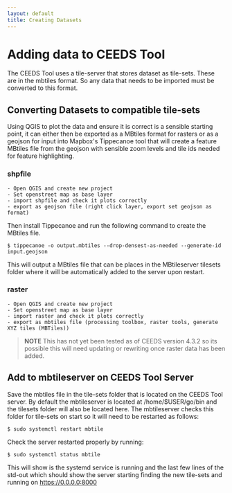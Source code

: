 ```yaml
---
layout: default
title: Creating Datasets
---
```

# Adding data to CEEDS Tool
The CEEDS Tool uses a tile-server that stores dataset as tile-sets. These are in the mbtiles format. So any data that needs to be imported must be converted to this format.

## Converting Datasets to compatible tile-sets
Using QGIS to plot the data and ensure it is correct is a sensible starting point, it can either then be exported as a MBtiles format for rasters or as a geojson for input into Mapbox's Tippecanoe tool that will create a feature MBtiles file from the geojson with sensible zoom levels and tile ids needed for feature highlighting. 

### shpfile 

    - Open QGIS and create new project
    - Set openstreet map as base layer
    - import shpfile and check it plots correctly
    - export as geojson file (right click layer, export set geojson as format)

Then install Tippecanoe and run the following command to create the MBtiles file.

```shell
$ tippecanoe -o output.mbtiles --drop-densest-as-needed --generate-id input.geojson
```

This will output a MBtiles file that can be places in the MBtileserver tilesets folder where it will be automatically added to the server upon restart.

### raster

    - Open QGIS and create new project
    - Set openstreet map as base layer
    - import raster and check it plots correctly
    - export as mbtiles file (processing toolbox, raster tools, generate XYZ tiles (MBTiles))
> **NOTE** This has not yet been tested as of CEEDS version 4.3.2 so its possible this will need updating or rewriting once raster data has been added.

## Add to mbtileserver on CEEDS Tool Server

Save the mbtiles file in the tile-sets folder that is located on the CEEDS Tool server.
By default the mbtileserver is located at /home/$USER/go/bin and the tilesets folder will also be
located here. The mbtileserver checks this folder for tile-sets on start so it will need to be restarted 
as follows:

````shell
$ sudo systemctl restart mbtile
````
Check the server restarted properly by running:

````shell
$ sudo systemctl status mbtile
````

This will show is the systemd service is running and the last few lines of the std-out which should show the server starting finding the new tile-sets and running on https://0.0.0.0:8000

